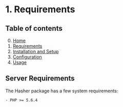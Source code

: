 # 1. Requirements

## Table of contents

0. [Home](0-Home.md)
1. [Requirements](1-Requirements.md)
2. [Installation and Setup](2-Installation-and-Setup.md)
3. [Configuration](3-Configuration.md)
4. [Usage](4-Usage.md)

## Server Requirements

The Hasher package has a few system requirements:

```
- PHP >= 5.6.4
```
